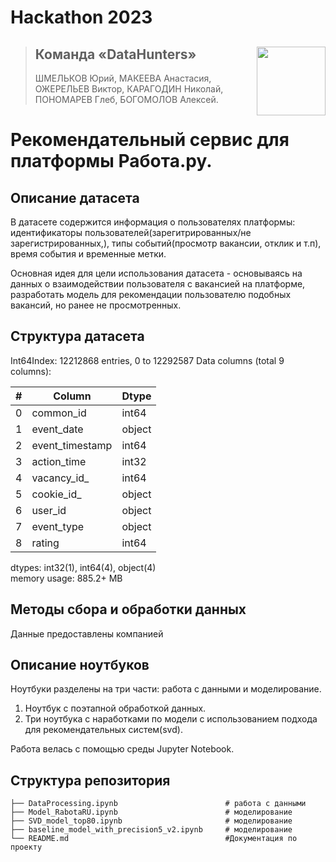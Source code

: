 # Hackathon 2023 

><img align="right" width="110" height="110" src="https://user-images.githubusercontent.com/78375128/209393192-0b0016f6-a7ba-497d-a1e5-14df769c4816.png">
>
>## Команда «DataHunters»
>
>ШМЕЛЬКОВ Юрий, МАКЕЕВА Анастасия, ОЖЕРЕЛЬЕВ Виктор, КАРАГОДИН Николай, ПОНОМАРЕВ Глеб, БОГОМОЛОВ Алексей.

# Рекомендательный сервис для платформы Работа.ру.

## Описание датасета

В датасете содержится информация о пользователях платформы: идентификаторы пользователей(зарегитрированных/не зарегистрированных,), типы событий(просмотр вакансии, отклик и т.п), время события и временные метки.

Основная идея для цели использования датасета - основываясь на данных о взаимодействии пользователя с вакансией на платформе, разработать модель для рекомендации пользователю подобных вакансий, но ранее не просмотренных. 

## Структура датасета

Int64Index: 12212868 entries, 0 to 12292587
Data columns (total 9 columns):

| # | Column | Dtype |
|------|------|------|
| 0  | common_id       | int64   |
| 1  | event_date      | object  |
| 2  | event_timestamp | int64   |
| 3  | action_time     | int32   |
| 4  | vacancy_id_     | int64   |
| 5  | cookie_id_      | object  |
| 6  | user_id         | object |
| 7  | event_type      | object |
| 8  | rating          | int64   |
dtypes: int32(1), int64(4), object(4)\
memory usage: 885.2+ MB

## Методы сбора и обработки данных
Данные предоставлены компанией

## Описание ноутбуков

Ноутбуки разделены на три части: работа с данными и моделирование.

1. Ноутбук с поэтапной обработкой данных.
2. Три ноутбука с наработками по модели с использованием подхода для рекомендательных систем(svd).

Работа велась с помощью среды Jupyter Notebook.

## Структура репозитория

    ├── DataProcessing.ipynb                        # работа с данными
    ├── Model_RabotaRU.ipynb                        # моделирование
    ├── SVD_model_top80.ipynb                       # моделирование
    ├── baseline_model_with_precision5_v2.ipynb     # моделирование
    └── README.md                                   #Документация по проекту
